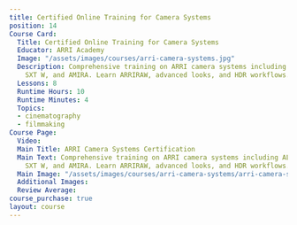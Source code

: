 ```yaml
---
title: Certified Online Training for Camera Systems
position: 14
Course Card:
  Title: Certified Online Training for Camera Systems
  Educator: ARRI Academy
  Image: "/assets/images/courses/arri-camera-systems.jpg"
  Description: Comprehensive training on ARRI camera systems including ALEXA LF, Mini,
    SXT W, and AMIRA. Learn ARRIRAW, advanced looks, and HDR workflows.
  Lessons: 8
  Runtime Hours: 10
  Runtime Minutes: 4
  Topics:
  - cinematography
  - filmmaking
Course Page:
  Video: 
  Main Title: ARRI Camera Systems Certification
  Main Text: Comprehensive training on ARRI camera systems including ALEXA LF, Mini,
    SXT W, and AMIRA. Learn ARRIRAW, advanced looks, and HDR workflows.
  Main Image: "/assets/images/courses/arri-camera-systems/arri-camera-systems-main.jpg"
  Additional Images: 
  Review Average: 
course_purchase: true
layout: course
---
```


